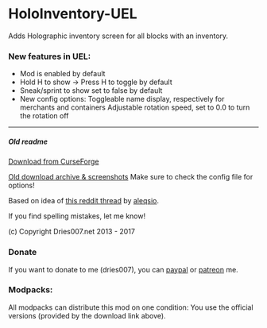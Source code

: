 # HoloInventory-UEL

Adds Holographic inventory screen for all blocks with an inventory.

### New features in UEL:
- Mod is enabled by default
- Hold H to show -> Press H to toggle by default
- Sneak/sprint to show set to false by default
- New config options:
  Toggleable name display, respectively for merchants and containers
  Adjustable rotation speed, set to 0.0 to turn the rotation off

---
##### Old readme

[Download from CurseForge](https://minecraft.curseforge.com/projects/holoinventory)

[Old download archive & screenshots](http://holoinventory.dries007.net/)
Make sure to check the config file for options!

Based on idea of [this reddit thread](http://www.reddit.com/r/Minecraft/comments/1prvo4) by [aleqsio](http://www.reddit.com/user/aleqsio).

If you find spelling mistakes, let me know!

(c) Copyright  Dries007.net 2013 - 2017

### Donate
If you want to donate to me (dries007), you can [paypal](https://www.paypal.com/cgi-bin/webscr?cmd=_s-xclick&hosted_button_id=M6XDAP29UDX7Q) or [patreon](http://www.patreon.com/dries007) me.

### Modpacks:
All modpacks can distribute this mod on one condition: You use the official versions (provided by the download link above).
